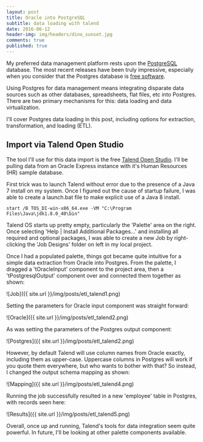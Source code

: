 ```yaml
---
layout: post
title: Oracle into PostgreSQL
subtitle: data loading with talend
date: 2016-06-12
header-img: img/headers/dino_sunset.jpg
comments: true
published: true
---
```


My preferred data management platform rests upon the [PostgreSQL](https://www.postgresql.org/) database.  The most recent releases have been truly impressive, especially when you consider that the Postgres database is [free software](https://www.postgresql.org/about/).  

Using Postgres for data management means integrating disparate data sources such as other databases, spreadsheets, flat files, etc into Postgres.  There are two primary mechanisms for this: data loading and data virtualization.  

I'll cover Postgres data loading in this post, including options for extraction, transformation, and loading (ETL).  

## Import via Talend Open Studio

The tool I'll use for this data import is the free [Talend Open Studio](https://www.talend.com/products/talend-open-studio).  I'll be pulling data from an Oracle Express instance with it's Human Resources (HR) sample database.

First trick was to launch Talend without error due to the presence of a Java 7 install on my system.  Once I figured out the cause of startup failure, I was able to create a launch.bat file to make explicit use of a Java 8 install.

```
start /B TOS_DI-win-x86_64.exe -VM "C:\Program Files\Java\jdk1.8.0_40\bin"
```

Talend OS starts up pretty empty, particularly the 'Palette' area on the right.  Once selecting 'Help &#124; Install Additional Packages...' and installing all required and optional packages, I was able to create a new Job by right-clicking the 'Job Designs' folder on left in my local project.  

Once I had a populated palette, things got became quite intuitive for a simple data extraction from Oracle into Postgres.  From the palette, I dragged a 'tOracleInput' component to the project area, then a 'tPostgresqlOutput' component over and connected them together as shown:

![Job]({{ site.url }}/img/posts/etl_talend1.png)

Setting the parameters for Oracle input component was straight forward:

![Oracle]({{ site.url }}/img/posts/etl_talend2.png)

As was setting the parameters of the Postgres output component:

![Postgres]({{ site.url }}/img/posts/etl_talend2.png)

However, by default Talend will use column names from Oracle exactly, including them as upper-case.  Uppercase columns in Postgres will work if you quote them everywhere, but who wants to bother with that?  So instead, I changed the output schema mapping as shown:

![Mapping]({{ site.url }}/img/posts/etl_talend4.png)

Running the job successfully resulted in a new 'employee' table in Postgres, with records seen here:

![Results]({{ site.url }}/img/posts/etl_talend5.png)

Overall, once up and running, Talend's tools for data integration seem quite powerful.  In future, I'll be looking at other palette components available.
